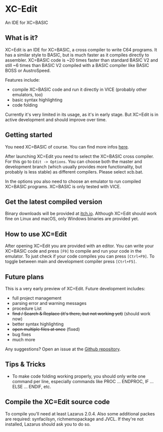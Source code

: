 # XC-Edit
An IDE for XC=BASIC

## What is it?
XC=Edit is an IDE for XC=BASIC, a cross compiler to write C64 programs. It has a similar style to BASIC, but is much faster as it compiles directly to assembler. XC=BASIC code is ~20 times faster than standard BASIC V2 and still ~6 times than BASIC V2 compiled with a BASIC compiler like BASIC BOSS or AustroSpeed.

Features include:
* compile XC=BASIC code and run it directly in VICE (probably other emulators, too)
* basic syntax highlighting
* code folding

Currently it's very limited in its usage, as it's in early stage. But XC=Edit is in active development and should improve over time.

## Getting started
You need XC=BASIC of course. You can find more infos [here](https://xc-basic.net/).

After launching XC=Edit you need to select the XC=BASIC cross compiler. For this go to `Edit -> Options`. You can choose both the master and development branch (which usually provides more functionality, but probably is less stable) as different compilers. Please select xcb.bat.

In the options you also need to choose an emulator to run compiled XC=BASIC programs. XC=BASIC is only tested with VICE.

## Get the latest compiled version
Binary downloads will be provided at [itch.io](https://hamrath.itch.io/xcedit). Although XC=Edit should work fine on Linux and macOS, only Windows binaries are provided yet.

## How to use XC=Edit
After opening XC=Edit you are provided with an editor. You can write your XC=BASIC code and press `[F9]` to compile and run your code in the emulator. To just check if your code compiles you can press `[Ctrl+F9]`. To toggle between main and development compiler press `[Ctrl+F5]`.

## Future plans
This is a very early preview of XC=Edit. Future development includes:

* full project management
* parsing error and warning messages
* procedure List
* ~~find / Search & Replace (it's there, but not working yet)~~ (should work now)
* better syntax highlighting
* ~~open multiple files at once~~ (fixed)
* bug fixes
* much more

Any suggestions? Open an issue at the [Github repository](https://github.com/oliverhermanni/XC-Edit).

## Tips & Tricks
* To make code folding working properly, you should only write one command per line, especially commands like PROC ... ENDPROC, IF ... ELSE ... ENDIF, etc. 

## Compile the XC=Edit source code
To compile you'll need at least Lazarus 2.0.4. Also some additional packes are required: synfacilsyn, richmemopackage and JVCL. If they're not installed, Lazarus should ask you to do so.

